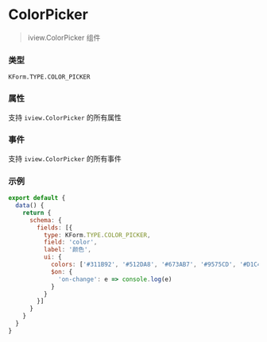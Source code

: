# ColorPicker

> iview.ColorPicker 组件

### 类型

`KForm.TYPE.COLOR_PICKER`

### 属性

支持 `iview.ColorPicker` 的所有属性

### 事件

支持 `iview.ColorPicker` 的所有事件

### 示例

```js
export default {
  data() {
    return {
      schema: {
        fields: [{
          type: KForm.TYPE.COLOR_PICKER,
          field: 'color',
          label: '颜色',
          ui: {
            colors: ['#311B92', '#512DA8', '#673AB7', '#9575CD', '#D1C4E9'],
            $on: {
              'on-change': e => console.log(e)
            }
          }
        }]
      }
    }
  }
}
```